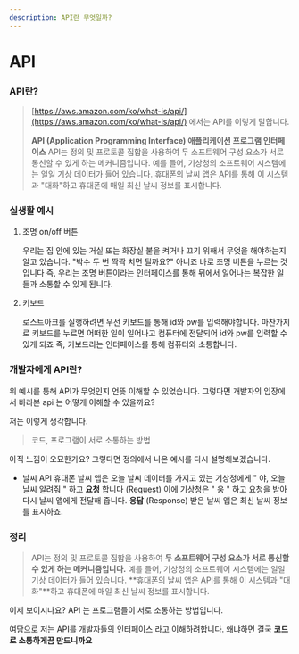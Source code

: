 ```yaml
---
description: API란 무엇일까?
---
```


# API

### API란?

> [https://aws.amazon.com/ko/what-is/api/](https://aws.amazon.com/ko/what-is/api/) 에서는 API를 이렇게 말합니다.
>
> **API (Application Programming Interface) 애플리케이션 프로그램 인터페이스** API는 정의 및 프로토콜 집합을 사용하여 두 소프트웨어 구성 요소가 서로 통신할 수 있게 하는 메커니즘입니다. 예를 들어, 기상청의 소프트웨어 시스템에는 일일 기상 데이터가 들어 있습니다. 휴대폰의 날씨 앱은 API를 통해 이 시스템과 "대화"하고 휴대폰에 매일 최신 날씨 정보를 표시합니다.

### 실생활 예시

1.  조명 on/off 버튼

    우리는 집 안에 있는 거실 또는 화장실 불을 켜거나 끄기 위해서 무엇을 해야하는지 알고 있습니다. "박수 두 번 짝짝 치면 될까요?" 아니죠 바로 조명 버튼을 누르는 것입니다 즉, 우리는 조명 버튼이라는 인터페이스를 통해 뒤에서 일어나는 복잡한 일들과 소통할 수 있게 됩니다.
2.  키보드

    로스트아크를 실행하려면 우선 키보드를 통해 id와 pw를 입력해야합니다. 마찬가지로 키보드를 누르면 어떠한 일이 일어나고 컴퓨터에 전달되어 id와 pw를 입력할 수 있게 되죠 즉, 키보드라는 인터페이스를 통해 컴퓨터와 소통합니다.

### 개발자에게 API란?

위 예시를 통해 API가 무엇인지 언뜻 이해할 수 있었습니다. 그렇다면 개발자의 입장에서 바라본 api 는 어떻게 이해할 수 있을까요?

저는 이렇게 생각합니다.

> 코드, 프로그램이 서로 소통하는 방법

아직 느낌이 오묘한가요? 그렇다면 정의에서 나온 예시를 다시 설명해보겠습니다.

* 날씨 API 휴대폰 날씨 앱은 오늘 날씨 데이터를 가지고 있는 기상청에게 " 야, 오늘 날씨 알려줘 " 하고 **요청** 합니다 (Request) 이에 기상청은 " 웅 " 하고 요청을 받아 다시 날씨 앱에게 전달해 줍니다. **응답** (Response) 받은 날씨 앱은 최신 날씨 정보를 표시하죠.

### 정리

> API는 정의 및 프로토콜 집합을 사용하여 **두 소프트웨어 구성 요소가 서로 통신할 수 있게 하는 메커니즘입니다.** 예를 들어, 기상청의 소프트웨어 시스템에는 일일 기상 데이터가 들어 있습니다. **휴대폰의 날씨 앱은 API를 통해 이 시스템과 "대화"**하고 휴대폰에 매일 최신 날씨 정보를 표시합니다.

이제 보이시나요? API 는 프로그램들이 서로 소통하는 방법입니다.

여담으로 저는 API를 개발자들의 인터페이스 라고 이해하려합니다. 왜냐하면 결국 **코드로 소통하게끔 만드니까요**
